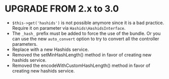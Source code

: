 # UPGRADE FROM 2.x to 3.0

* `$this->get('hashids')` is not possible anymore since it is a bad practice.
Require it on parameter via `Hashids\HashidsInterface`.
* The `_hash_` prefix must be added to force the use of the bundle. 
Or you can use the new `auto_convert` option to try to convert all 
the controller parameters.
* Replace with a new Hashids service.
* Removed the setMinHashLength() method in favor of creating new hashids service.
* Removed the encodeWithCustomHashLength() method in favor of creating new hashids service.
